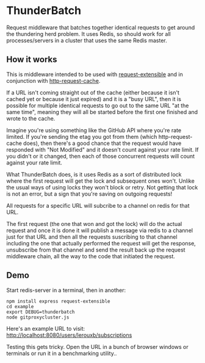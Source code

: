 # ThunderBatch

Request middleware that batches together identical requests to get around the thundering herd problem. It uses Redis, so should work for all processes/servers in a cluster that uses the same Redis master.

## How it works

This is middleware intended to be used with [request-extensible](https://github.com/suprememoocow/request-extensible) and in conjunction with [http-request-cache](https://github.com/gitterHQ/request-http-cache).

If a URL isn't coming straight out of the cache (either because it isn't cached yet or because it just expired) and it is a "busy URL", then it is possible for multiple identical requests to go out to the same URL "at the same time", meaning they will all be started before the first one finished and wrote to the cache.

Imagine you're using something like the GitHub API where you're rate limited. If you're sending the etag you got from them (which http-request-cache does), then there's a good chance that the request would have responded with "Not Modified" and it doesn't count against your rate limit. If you didn't or it changed, then each of those concurrent requests will count against your rate limit.

What ThunderBatch does, is it uses Redis as a sort of distributed lock where the first request will get the lock and subsequent ones won't. Unlike the usual ways of using locks they won't block or retry. Not getting that lock is not an error, but a sign that you're saving on outgoing requests!

All requests for a specific URL will subcribe to a channel on redis for that URL.

The first request (the one that won and got the lock) will do the actual request and once it is done it will publish a message via redis to a channel just for that URL and then all the requests suscribing to that channel including the one that actually performed the request will get the response, unsubscribe from that channel and send the result back up the request middleware chain, all the way to the code that initiated the request.


## Demo

Start redis-server in a terminal, then in another:

    npm install express request-extensible
    cd example
    export DEBUG=thunderbatch
    node gitproxycluster.js

Here's an example URL to visit:
<http://localhost:8080/users/lerouxb/subscriptions>

Testing this gets tricky. Open the URL in a bunch of browser windows or terminals or run it in a benchmarking utility..


